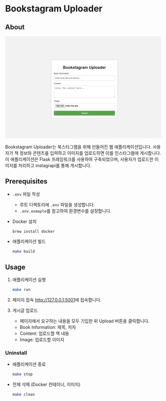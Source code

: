 # Bookstagram Uploader


## About

![thumbnail](asset/thumbnail.png)

Bookstagram Uploader는 북스타그램을 위해 만들어진 웹 애플리케이션입니다. 사용자가 책 정보와 콘텐츠를 입력하고 이미지를 업로드하면 이를 인스타그램에 게시합니다. 이 애플리케이션은 Flask 프레임워크를 사용하여 구축되었으며, 사용자가 업로드한 이미지를 처리하고 instagrapi를 통해 게시합니다.


## Prerequisites

- `.env` 파일 작성
    - 루트 디렉토리에 `.env` 파일을 생성합니다.
    - `.env.exmaple`를 참고하여 환경변수를 설정합니다.

- Docker 설치
    ```bash
    brew install docker
    ```

- 애플리케이션 빌드
    ```bash
    make build
    ```


## Usage

1. 애플리케이션 실행
    ```bash
    make run
    ```

2. 페이지 접속
  <http://127.0.0.1:5001>에 접속합니다.

3. 게시글 업로드
    - 페이지에서 요구하는 내용을 모두 기입한 뒤 Upload 버튼을 클릭합니다.
    - Book Information: 제목, 저자
    - Content: 업로드할 책 내용
    - Image: 업로드할 이미지


### Uninstall

- 애플리케이션 종료
    ```bash
    make stop
    ```

- 전체 삭제 (Docker 컨테이너, 이미지)
    ```bash
    make clean
    ```

